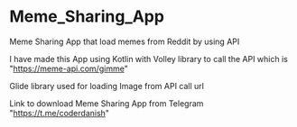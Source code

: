 # Meme_Sharing_App

Meme Sharing App that load memes from Reddit by using API

I have made this App using Kotlin with Volley library to call the API which is "https://meme-api.com/gimme"

Glide library  used for loading Image from API call url

Link to download Meme Sharing App from Telegram
"https://t.me/coderdanish"
